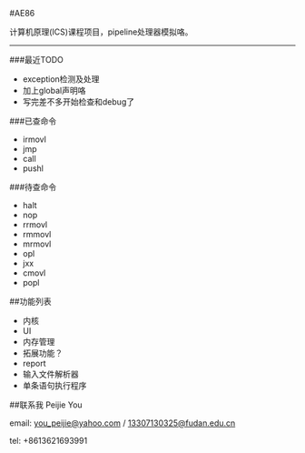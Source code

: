 #AE86

计算机原理(ICS)课程项目，pipeline处理器模拟咯。

---
###最近TODO

-    exception检测及处理
-    加上global声明咯
-    写完差不多开始检查和debug了

###已查命令
-    irmovl
-    jmp
-    call
-    pushl

###待查命令
-    halt
-    nop
-    rrmovl
-    rmmovl
-    mrmovl
-    opl
-    jxx
-    cmovl
-    popl

##功能列表

-    内核
-    UI
-    内存管理
-    拓展功能？
-    report
-    输入文件解析器
-    单条语句执行程序

##联系我
Peijie You

email:    you_peijie@yahoo.com / 13307130325@fudan.edu.cn

tel:        +8613621693991
